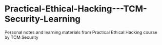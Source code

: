 # Practical-Ethical-Hacking---TCM-Security-Learning
 Personal notes and learning materials from Practical Ethical Hacking course by TCM Security
